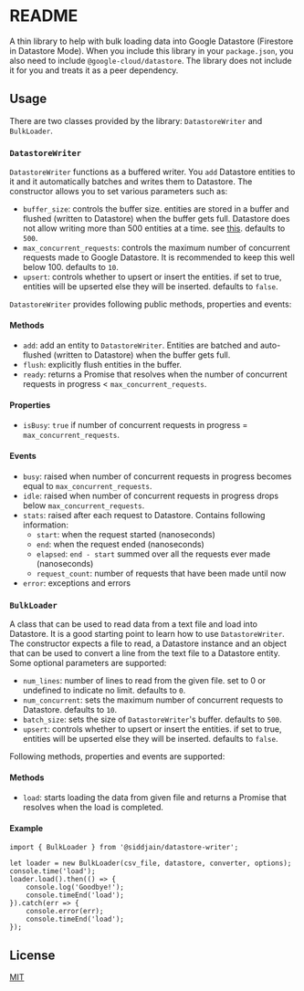 # README

A thin library to help with bulk loading data into Google Datastore (Firestore in Datastore Mode). When you include this library in your `package.json`,
you also need to include `@google-cloud/datastore`. The library does not include it for you and treats it as a peer dependency.

## Usage

There are two classes provided by the library: `DatastoreWriter` and `BulkLoader`.

### `DatastoreWriter`

`DatastoreWriter` functions as a buffered writer. You `add` Datastore entities to it and it automatically batches and writes them to Datastore.
The constructor allows you to set various parameters such as:

- `buffer_size`: controls the buffer size. entities are stored in a buffer and flushed (written to Datastore) when the buffer gets full. Datastore does not allow writing more than 500 entities at a time. see [this](https://cloud.google.com/datastore/docs/concepts/limits). defaults to `500`.
- `max_concurrent_requests`: controls the maximum number of concurrent requests made to Google Datastore. It is recommended to keep this well below 100. defaults to `10`.
- `upsert`: controls whether to upsert or insert the entities. if set to true, entities will be upserted else they will be inserted. defaults to `false`.

`DatastoreWriter` provides following public methods, properties and events:

#### Methods

- `add`: add an entity to `DatastoreWriter`. Entities are batched and auto-flushed (written to Datastore) when the buffer gets full.
- `flush`: explicitly flush entities in the buffer.
- `ready`: returns a Promise that resolves when the number of concurrent requests in progress < `max_concurrent_requests`.

#### Properties

- `isBusy`: `true` if number of concurrent requests in progress = `max_concurrent_requests`.

#### Events

- `busy`: raised when number of concurrent requests in progress becomes equal to `max_concurrent_requests`.
- `idle`: raised when number of concurrent requests in progress drops below `max_concurrent_requests`.
- `stats`: raised after each request to Datastore. Contains following information:
  - `start`: when the request started (nanoseconds)
  - `end`: when the request ended (nanoseconds)
  - `elapsed`: `end - start` summed over all the requests ever made (nanoseconds)
  - `request_count`: number of requests that have been made until now
- `error`: exceptions and errors

### `BulkLoader`

A class that can be used to read data from a text file and load into Datastore. It is a good starting point to learn how to use `DatastoreWriter`.
The constructor expects a file to read, a Datastore instance and an object that can be used to convert a line from the text file to a
Datastore entity. Some optional parameters are supported:

- `num_lines`: number of lines to read from the given file. set to 0 or undefined to indicate no limit. defaults to `0`.
- `num_concurrent`: sets the maximum number of concurrent requests to Datastore. defaults to `10`.
- `batch_size`: sets the size of `DatastoreWriter`'s buffer. defaults to `500`.
- `upsert`: controls whether to upsert or insert the entities. if set to true, entities will be upserted else they will be inserted. defaults to `false`.

Following methods, properties and events are supported:

#### Methods

- `load`: starts loading the data from given file and returns a Promise that resolves when the load is completed.

#### Example

```
import { BulkLoader } from '@siddjain/datastore-writer';

let loader = new BulkLoader(csv_file, datastore, converter, options);
console.time('load');
loader.load().then(() => {
    console.log('Goodbye!');
    console.timeEnd('load');
}).catch(err => {
    console.error(err);
    console.timeEnd('load');
});
```

## License

[MIT](https://github.com/siddjain/datastore-writer/blob/master/LICENSE)
